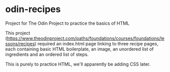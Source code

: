 # odin-recipes
Project for The Odin Project to practice the basics of HTML

This project (https://www.theodinproject.com/paths/foundations/courses/foundations/lessons/recipes) required
an index.html page linking to three recipe pages, each containing basic HTML boilerplate, an image, an
unordered list of ingredients and an ordered list of steps.

This is purely to practice HTML, we'll apparently be adding CSS later.
